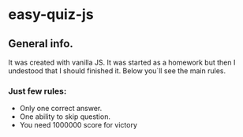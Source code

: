 # easy-quiz-js
## General info.
It was created with vanilla JS. It was started as a homework but then I undestood that I should finished it. Below you`ll see the main rules.
### Just few rules:
* Only one correct answer.
* One ability to skip question.
* You need 1000000 score for victory
